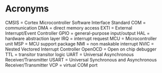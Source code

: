 # Acronyms

CMSIS = Cortex Microcontroller Software Interface Standard
COM = communication
DMA = direct memory access
EXTI = External Interrupt/Event Controller
GPIO = general-purpose input/output
HAL = hardware abstraction layer
IRQ = interrupt request
MCU = Microcontroller unit
MSP = MCU support package
NMI = non maskable interrupt
NVIC = Nested Vectored Interrupt Controller
OpenOCD = Open on chip debugger
TTL = transitor transitor logic
UART = Universal Asynchronous Receiver/Transmitter
USART = Universal Synchronous and Asynchronous Receiver/Transmitter
VCP = virtual COM port
